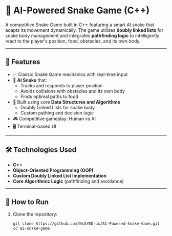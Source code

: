 # 🐍 AI-Powered Snake Game (C++)

A competitive Snake Game built in C++ featuring a smart AI snake that adapts its movement dynamically. The game utilizes **doubly linked lists** for snake body management and integrates **pathfinding logic** to intelligently react to the player's position, food, obstacles, and its own body.

---

## 🚀 Features

- ✅ Classic Snake Game mechanics with real-time input
- 🧠 **AI Snake** that:
  - Tracks and responds to player position
  - Avoids collisions with obstacles and its own body
  - Finds optimal paths to food
- 🧩 Built using core **Data Structures and Algorithms**
  - Doubly Linked Lists for snake body
  - Custom pathing and decision logic
- 🎮 Competitive gameplay: Human vs AI
- 🖥️ Terminal-based UI

---

## 🛠️ Technologies Used

- **C++**
- **Object-Oriented Programming (OOP)**
- **Custom Doubly Linked List Implementation**
- **Core Algorithmic Logic** (pathfinding and avoidance)

---

## 📂 How to Run

1. Clone the repository:
   ```bash
   git clone https://github.com/NxSYED-ux/AI-Powered-Snake-Game.git
   cd ai-snake-game
